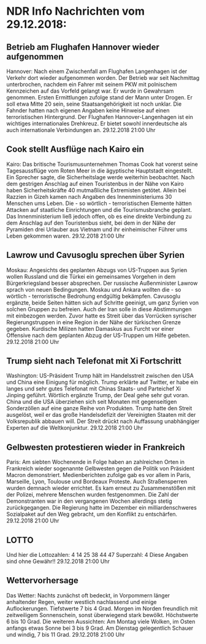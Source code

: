 # NDR Info Nachrichten vom 29.12.2018:


## Betrieb am Flughafen Hannover wieder aufgenommen
Hannover: Nach einem Zwischenfall am Flughafen Langenhagen ist der Verkehr dort wieder aufgenommen worden. Der Betrieb war seit Nachmittag unterbrochen, nachdem ein Fahrer mit seinem PKW mit polnischem Kennzeichen auf das Vorfeld gelangt war. Er wurde in Gewahrsam genommen. Ersten Ermittlungen zufolge stand der Mann unter Drogen. Er soll etwa Mitte 20 sein, seine Staatsangehörigkeit ist noch unklar. Die Fahnder hatten nach eigenen Angaben keine Hinweise auf einen terroristischen Hintergrund. Der Flughafen Hannover-Langenhagen ist ein wichtiges internationales Drehkreuz. Er bietet sowohl innerdeutsche als auch internationale Verbindungen an. 29.12.2018 21:00 Uhr 

## Cook stellt Ausflüge nach Kairo ein
Kairo: Das britische Tourismusunternehmen Thomas Cook hat vorerst seine Tagesaussflüge vom Roten Meer in die ägyptische Hauptstadt eingestellt. Ein Sprecher sagte, die Sicherheitslage werde weiterhin beobachtet. Nach dem gestrigen Anschlag auf einen Touristenbus in der Nähe von Kairo haben Sicherheitskräfte 40 mutmaßliche Extremisten getötet. Allein bei Razzien in Gizeh kamen nach Angaben des Innenministeriums 30 Menschen ums Leben. Die - so wörtlich - terroristischen Elemente hätten Attacken auf staatliche Einrichtungen und die Tourismusbranche geplant. Das Innenministerium ließ jedoch offen, ob es eine direkte Verbindung zu dem Anschlag auf den Touristenbus sieht, bei dem in der Nähe der Pyramiden drei Urlauber aus Vietnam und ihr einheimischer Führer ums Leben gekommen waren. 29.12.2018 21:00 Uhr 

## Lawrow und Cavusoglu sprechen über Syrien
Moskau: Angesichts des geplanten Abzugs von US-Truppen aus Syrien wollen Russland und die Türkei ein gemeinsames Vorgehen in dem Bürgerkriegsland besser absprechen. Der russische Außenminister Lawrow sprach von neuen Bedingungen. Moskau und Ankara wollten die - so wörtlich - terroristische Bedrohung endgültig bekämpfen. Cavusoglu ergänzte, beide Seiten hätten sich auf Schritte geeinigt, um ganz Syrien von solchen Gruppen zu befreien. Auch der Iran solle in diese Abstimmungen mit einbezogen werden. Zuvor hatte es Streit über das Vorrücken syrischer Regierungstruppen in eine Region in der Nähe der türkischen Grenze gegeben. Kurdische Milizen hatten Damaskus aus Furcht vor einer Offensive nach dem geplanten Abzug der US-Truppen um Hilfe gebeten. 29.12.2018 21:00 Uhr 

## Trump sieht nach Telefonat mit Xi Fortschritt
Washington: US-Präsident Trump hält im Handelsstreit zwischen den USA und China eine Einigung für möglich. Trump erklärte auf Twitter, er habe ein langes und sehr gutes Telefonat mit Chinas Staats- und Parteichef Xi Jinping geführt. Wörtlich ergänzte Trump, der Deal gehe sehr gut voran. China und die USA überziehen sich seit Monaten mit gegenseitigen Sonderzöllen auf eine ganze Reihe von Produkten. Trump hatte den Streit ausgelöst, weil er das große Handelsdefizit der Vereinigten Staaten mit der Volksrepublik abbauen will. Der Streit drückt nach Auffassung unabhängiger Experten auf die Weltkonjunktur. 29.12.2018 21:00 Uhr 

## Gelbwesten protestieren wieder in Frankreich
Paris: Am siebten Wochenende in Folge haben an zahlreichen Orten in Frankreich wieder sogenannte Gelbwesten gegen die Politik von Präsident Macron demonstriert. Medienberichten zufolge gab es vor allem in Paris, Marseille, Lyon, Toulouse und Bordeaux Proteste. Auch Straßensperren wurden demnach wieder errichtet. Es kam erneut zu Zusammenstößen mit der Polizei, mehrere Menschen wurden festgenommen. Die Zahl der Demonstranten war in den vergangenen Wochen allerdings stetig zurückgegangen. Die Regierung hatte im Dezember ein milliardenschweres Sozialpaket auf den Weg gebracht, um den Konflikt zu entschärfen. 29.12.2018 21:00 Uhr 

## LOTTO
Und hier die Lottozahlen:
4		14		25		38		44		47
Superzahl:		4 Diese Angaben sind ohne Gewähr!! 29.12.2018 21:00 Uhr 

## Wettervorhersage
Das Wetter:
Nachts zunächst oft bedeckt, in Vorpommern länger anhaltender Regen, weiter westlich nachlassend und einige Auflockerungen. Tiefstwerte 7 bis 4 Grad. Morgen im Norden freundlich mit zeitweiligem Sonnenschein, sonst überwiegend stark bewölkt. Höchstwerte 6 bis 10 Grad. Die weiteren Aussichten:
Am Montag viele Wolken, im Osten anfangs etwas Sonne bei 3 bis 9 Grad. Am Dienstag gelegentlich Schauer und windig, 7 bis 11 Grad. 29.12.2018 21:00 Uhr 
